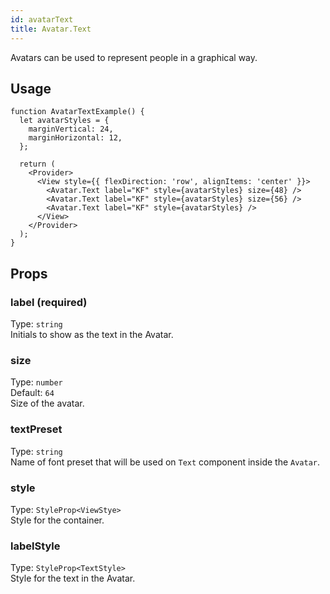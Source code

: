 ```yaml
---
id: avatarText 
title: Avatar.Text 
---
```


Avatars can be used to represent people in a graphical way.

## Usage 

```tsx live
function AvatarTextExample() {
  let avatarStyles = {
    marginVertical: 24,
    marginHorizontal: 12,
  };

  return (
    <Provider>
      <View style={{ flexDirection: 'row', alignItems: 'center' }}>
        <Avatar.Text label="KF" style={avatarStyles} size={48} />
        <Avatar.Text label="KF" style={avatarStyles} size={56} />
        <Avatar.Text label="KF" style={avatarStyles} />
      </View>
    </Provider>
  );
}
```

## Props

### label (required)

Type: `string`  
Initials to show as the text in the Avatar.

### size

Type: `number`  
Default: `64`  
Size of the avatar.

### textPreset

Type: `string`  
Name of font preset that will be used on `Text` component inside the `Avatar`.

### style

Type: `StyleProp<ViewStye>`  
Style for the container.

### labelStyle

Type: `StyleProp<TextStyle>`  
Style for the text in the Avatar.

